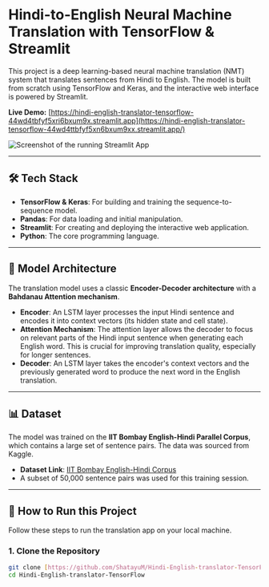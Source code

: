 # Hindi-to-English Neural Machine Translation with TensorFlow & Streamlit

This project is a deep learning-based neural machine translation (NMT) system that translates sentences from Hindi to English. The model is built from scratch using TensorFlow and Keras, and the interactive web interface is powered by Streamlit.

**Live Demo:** [https://hindi-english-translator-tensorflow-44wd4tbfyf5xri6bxum9x.streamlit.app](https://hindi-english-translator-tensorflow-44wd4ttbfyf5xn6bxum9xx.streamlit.app/)

![Screenshot of the running Streamlit App](https://github.com/user-attachments/assets/b618d6d5-839f-4f51-839b-67e806905fb3)

---

## 🛠️ Tech Stack
- **TensorFlow & Keras**: For building and training the sequence-to-sequence model.
- **Pandas**: For data loading and initial manipulation.
- **Streamlit**: For creating and deploying the interactive web application.
- **Python**: The core programming language.

---

## 📜 Model Architecture
The translation model uses a classic **Encoder-Decoder architecture** with a **Bahdanau Attention mechanism**.

- **Encoder**: An LSTM layer processes the input Hindi sentence and encodes it into context vectors (its hidden state and cell state).
- **Attention Mechanism**: The attention layer allows the decoder to focus on relevant parts of the Hindi input sentence when generating each English word. This is crucial for improving translation quality, especially for longer sentences.
- **Decoder**: An LSTM layer takes the encoder's context vectors and the previously generated word to produce the next word in the English translation.

---

## 📊 Dataset
The model was trained on the **IIT Bombay English-Hindi Parallel Corpus**, which contains a large set of sentence pairs. The data was sourced from Kaggle.

- **Dataset Link**: [IIT Bombay English-Hindi Corpus](https://www.kaggle.com/datasets/vaibhavkumar11/hindi-english-parallel-corpus)
- A subset of 50,000 sentence pairs was used for this training session.

---

## 🚀 How to Run this Project

Follow these steps to run the translation app on your local machine.

### 1. Clone the Repository
```bash
git clone [https://github.com/ShatayuM/Hindi-English-translator-TensorFlow.git](https://github.com/ShatayuM/Hindi-English-translator-TensorFlow.git)
cd Hindi-English-translator-TensorFlow
